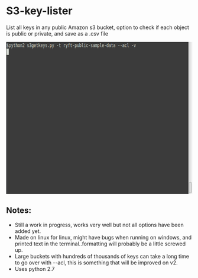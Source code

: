 # S3-key-lister
List all keys in any public Amazon s3 bucket, option to check if each object is public or private, and save as a .csv file


<p align="center">
  <img width="645" height="410" src="https://raw.githubusercontent.com/IpsumLorem16/S3-key-lister/master/s3getkeys-acl-v-orig.gif">
</p>

## Notes: 
- Still a work in progress, works very well but not all options have been added yet.  
- Made on linux for linux, might have bugs when running on windows, and printed text in the terminal..formatting will probably be a little screwed up.  
- Large buckets with hundreds of thousands of keys can take a long time to go over with --acl, this is something that will be improved on v2.  
- Uses python 2.7


